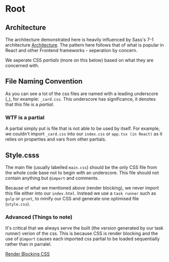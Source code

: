 # Root

## Architecture
The architecture demonstrated here is heavily influenced by Sass's 7-1 architecture [Architecture](http://sass-guidelin.es/#architecture). The pattern here follows that of what is popular in React and other Frontend frameworks - seperation by concern.

We seperate CSS *partials* (more on this below) based on what they are concerned with.

## File Naming Convention
As you can see a lot of the css files are named with a leading underscore (_), for example: `_card.css`. This underscore has significance, it denotes that this file is a *partial*. 

### WTF is a partial
A partial simply put is file that is not able to be used by itself. For example, we couldn't import `_card.css` into our `index.css` or `app.tsx (in React)` as it relies on properties and vars from other partials.

## Style.csss
The main file (usually labelled `main.css`) should be the only CSS file from the whole code base not to begin with an underscore. This file should not contain anything but `@import` and comments.

Because of what we mentioned above (render blocking), we never import this file either into our `index.html`. Instead we use a `task runner` such as `gulp` or `grunt`, to minify our CSS and generate one optimised file (`style.css`).

### Advanced (Things to note)
It's critical that we always serve the built (the version generated by our task runner) verion of the css. This is because CSS is render blocking and the use of `@import` causes each imported css partial to be loaded sequentially rather than in parralel.

[Render Blocking CSS](https://developers.google.com/web/fundamentals/performance/critical-rendering-path/render-blocking-css)
